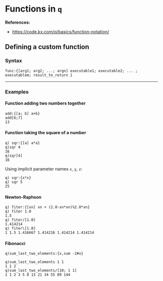 # Functions in `q`

**References:**
- https://code.kx.com/q/basics/function-notation/


## Defining a custom function

### Syntax

~~~~
func:{[arg1; arg2; ...; argn] executable1; executable2; ... ; executablem; result_to_return }
~~~~


---------------------------------------------------------------------


### Examples


#### Function adding two numbers together

~~~~
add:{[a; b] a+b}
add[6;7]
13
~~~~


#### Function taking the square of a number

~~~~
q) sqr:{[a] a*a}
q)sqr 4
16
q)sqr[4]
16
~~~~


Using implicit parameter names `x`, `y`, `z`:

~~~~
q) sqr:{x*x}
q) sqr 5
25
~~~~



#### Newton-Raphson

~~~~
q) fiter:{[xn] xn + (2.0-xn*xn)%2.0*xn}
q) fiter 1.0
1.5
q) fiter/[1.0]
1.414214
q) fiter\[1.0]
1 1.5 1.416667 1.414216 1.414214 1.414214
~~~~


#### Fibonacci

~~~~
q)sum_last_two_elements:{x,sum -2#x}
~~~~

~~~~
q)sum_last_two_elements 1 1
1 1 2
q)sum_last_two_elements/[10; 1 1]
1 1 2 3 5 8 13 21 34 55 89 144
~~~~

